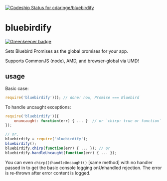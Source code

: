 [ ![Codeship Status for cdaringe/bluebirdify](https://codeship.com/projects/e7383b50-4eba-0133-21f0-0a25db2949d0/status?branch=master)](https://codeship.com/projects/107025)

# bluebirdify

[![Greenkeeper badge](https://badges.greenkeeper.io/cdaringe/bluebirdify.svg)](https://greenkeeper.io/)

Sets Bluebird Promises as the global promises for your app.

Supports CommonJS (node), AMD, and browser-global via UMD!

## usage
Basic case:
```js
require('bluebirdify')(); // done! now, Promise === Bluebird
```

To handle uncaught exceptions:
```js
require('bluebirdify')({
    onuncaught: function(err) { ... }  // or `chirp: true or function`
});

// or,
bluebirdify = require('bluebirdify');
bluebirdify();
bluebirdify.chirp(function(err) { ... }); // or
bluebirdify.handleUncaught(function(err) { ... });
```

You can even `chirp()`/`handleUncaught()` [same method] with no handler passed in to get the basic console logging onUnhandled rejection.  The error is re-thrown after error content is logged.
